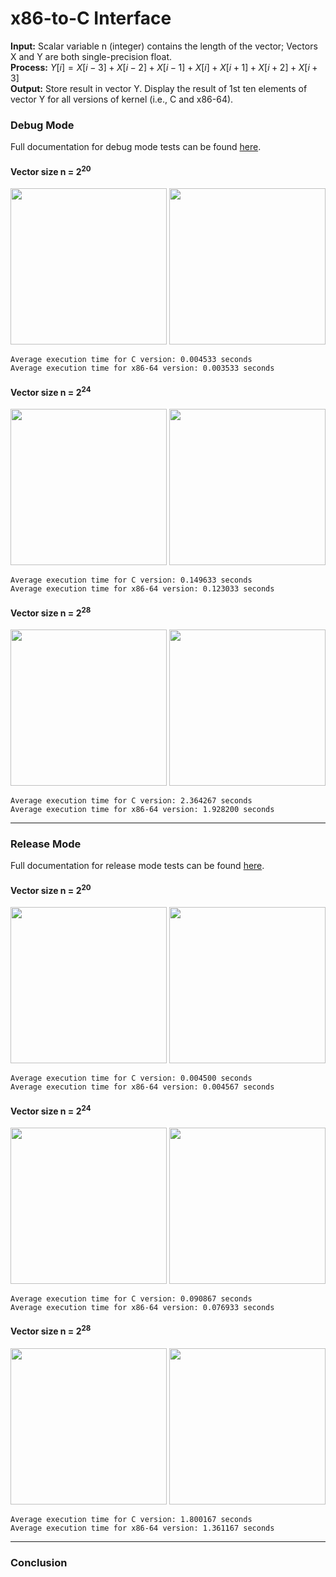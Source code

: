 # x86-to-C Interface
**Input:** Scalar variable n (integer) contains the length of the vector; Vectors X and Y are both single-precision float. <br>
**Process:** $`Y[i] = X[i - 3] + X[i - 2] + X[i - 1] + X[i] + X[i + 1] + X[i + 2] + X[i + 3]`$ <br>
**Output:** Store result in vector Y. Display the result of 1st ten elements of vector Y for all versions of kernel (i.e., C and x86-64).
### Debug Mode
Full documentation for debug mode tests can be found [here](/screenshots/debug/).
#### Vector size n = 2<sup>20</sup>
<img src="/screenshots/debug/20/debug_20_1.jpg" width="250"/> <img src="/screenshots/debug/20/debug_20_6.jpg" width="250"/> <br>
```
Average execution time for C version: 0.004533 seconds
Average execution time for x86-64 version: 0.003533 seconds
```

#### Vector size n = 2<sup>24</sup>
<img src="/screenshots/debug/24/debug_24_1.jpg" width="250"/> <img src="/screenshots/debug/24/debug_24_6.jpg" width="250"/> <br>
```
Average execution time for C version: 0.149633 seconds
Average execution time for x86-64 version: 0.123033 seconds
```

#### Vector size n = 2<sup>28</sup>
<img src="/screenshots/debug/28/debug_28_1.jpg" width="250"/> <img src="/screenshots/debug/28/debug_28_6.jpg" width="250"/> <br>
```
Average execution time for C version: 2.364267 seconds
Average execution time for x86-64 version: 1.928200 seconds
```

---
### Release Mode
Full documentation for release mode tests can be found [here](/screenshots/release/).
#### Vector size n = 2<sup>20</sup>
<img src="/screenshots/release/20/release_20_1.jpg" width="250"/> <img src="/screenshots/release/20/release_20_6.jpg" width="250"/> <br>
```
Average execution time for C version: 0.004500 seconds
Average execution time for x86-64 version: 0.004567 seconds
```

#### Vector size n = 2<sup>24</sup>
<img src="/screenshots/release/24/release_24_1.jpg" width="250"/> <img src="/screenshots/release/24/release_24_6.jpg" width="250"/> <br>
```
Average execution time for C version: 0.090867 seconds
Average execution time for x86-64 version: 0.076933 seconds
```

#### Vector size n = 2<sup>28</sup>
<img src="/screenshots/release/28/release_28_1.jpg" width="250"/> <img src="/screenshots/release/28/release_28_6.jpg" width="250"/> <br>
```
Average execution time for C version: 1.800167 seconds
Average execution time for x86-64 version: 1.361167 seconds
```

---
### Conclusion
